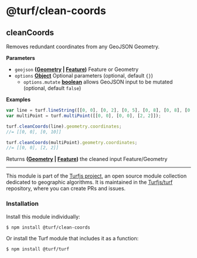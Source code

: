 # @turf/clean-coords

<!-- Generated by documentation.js. Update this documentation by updating the source code. -->

## cleanCoords

Removes redundant coordinates from any GeoJSON Geometry.

**Parameters**

-   `geojson` **([Geometry](http://geojson.org/geojson-spec.html#geometry) \| [Feature](http://geojson.org/geojson-spec.html#feature-objects))** Feature or Geometry
-   `options` **[Object](https://developer.mozilla.org/en-US/docs/Web/JavaScript/Reference/Global_Objects/Object)** Optional parameters (optional, default `{}`)
    -   `options.mutate` **[boolean](https://developer.mozilla.org/en-US/docs/Web/JavaScript/Reference/Global_Objects/Boolean)** allows GeoJSON input to be mutated (optional, default `false`)

**Examples**

```javascript
var line = turf.lineString([[0, 0], [0, 2], [0, 5], [0, 8], [0, 8], [0, 10]]);
var multiPoint = turf.multiPoint([[0, 0], [0, 0], [2, 2]]);

turf.cleanCoords(line).geometry.coordinates;
//= [[0, 0], [0, 10]]

turf.cleanCoords(multiPoint).geometry.coordinates;
//= [[0, 0], [2, 2]]
```

Returns **([Geometry](http://geojson.org/geojson-spec.html#geometry) \| [Feature](http://geojson.org/geojson-spec.html#feature-objects))** the cleaned input Feature/Geometry

<!-- This file is automatically generated. Please don't edit it directly:
if you find an error, edit the source file (likely index.js), and re-run
./scripts/generate-readmes in the turf project. -->

---

This module is part of the [Turfjs project](http://turfjs.org/), an open source
module collection dedicated to geographic algorithms. It is maintained in the
[Turfjs/turf](https://github.com/Turfjs/turf) repository, where you can create
PRs and issues.

### Installation

Install this module individually:

```sh
$ npm install @turf/clean-coords
```

Or install the Turf module that includes it as a function:

```sh
$ npm install @turf/turf
```
